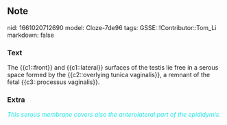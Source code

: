 ## Note
nid: 1661020712690
model: Cloze-7de96
tags: GSSE::!Contributor::Tom_Li
markdown: false

### Text
<div>
  The {{c1::front}} and {{c1::lateral}} surfaces of the testis lie
  free in a serous space formed by the {{c2::overlying tunica
  vaginalis}}, a remnant of the fetal {{c3::processus vaginalis}}.
</div>

### Extra
<div>
  <i><font color="#1DE7E5">This serous membrane covers also the
  anterolateral part of the epididymis.</font></i>
</div>
